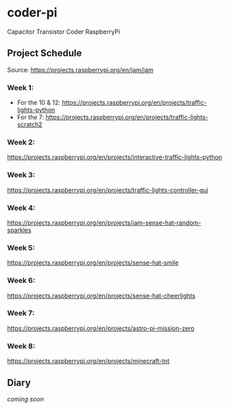 # coder-pi

Capacitor Transistor
Coder RaspberryPi

## Project Schedule

Source: https://projects.raspberrypi.org/en/jam/jam

### Week 1:
- For the 10 & 12: https://projects.raspberrypi.org/en/projects/traffic-lights-python
- For the 7: https://projects.raspberrypi.org/en/projects/traffic-lights-scratch2

### Week 2:
https://projects.raspberrypi.org/en/projects/interactive-traffic-lights-python

### Week 3:
https://projects.raspberrypi.org/en/projects/traffic-lights-controller-gui

### Week 4:
https://projects.raspberrypi.org/en/projects/jam-sense-hat-random-sparkles

### Week 5:
https://projects.raspberrypi.org/en/projects/sense-hat-smile

### Week 6:
https://projects.raspberrypi.org/en/projects/sense-hat-cheerlights

### Week 7:
https://projects.raspberrypi.org/en/projects/astro-pi-mission-zero

### Week 8:
https://projects.raspberrypi.org/en/projects/minecraft-tnt

## Diary

_coming soon_


